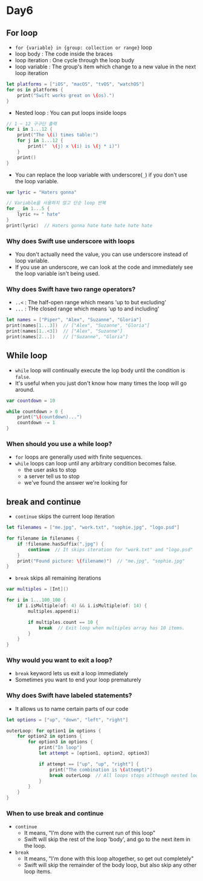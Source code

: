 # Day6

## For loop

- `for {variable} in {group: collection or range}` loop
- loop body : The code inside the braces
- loop iteration : One cycle through the loop budy
- loop variable : The group's item which change to a new value in the next loop iteration

```swift
let platforms = ["iOS", "macOS", "tvOS", "watchOS"]
for os in platforms {
    print("Swift works great on \(os).")
}
```

- Nested loop : You can put loops inside loops

```swift
// 1 ~ 12 구구단 출력
for i in 1...12 {
    print("The \(i) times table:")
    for j in 1...12 {
        print("  \(j) x \(i) is \(j * i)")
    }
    print()
}
```

- You can replace the loop variable with underscore(`_`) if you don't use the loop variable.

```swift
var lyric = "Haters gonna"

// Variable을 사용하지 않고 단순 loop 반복
for _ in 1...5 {
    lyric += " hate"
}
print(lyric)  // Haters gonna hate hate hate hate hate
```

### Why does Swift use underscore with loops

- You don't actually need the value, you can use underscore instead of loop variable.
- If you use an underscore, we can look at the code and immediately see the loop variable isn't being used.

### Why does Swift have two range operators?

- `..<` : The half-open range which means 'up to but excluding'
- `...` : THe closed range which means 'up to and including'

```swift
let names = ["Piper", "Alex", "Suzanne", "Gloria"]
print(names[1...3])  // ["Alex", "Suzanne", "Gloria"]
print(names[1..<3])  // ["Alex", "Suzanne"]
print(names[2...])   // ["Suzanne", "Gloria"]
```

## While loop

- `while` loop will continually execute the lop body until the condition is `false`.
- It's useful when you just don't know how many times the loop will go around.

```swift
var countdown = 10

while countdown > 0 {
    print("\(countdown)...")
    countdown -= 1
}
```

### When should you use a while loop?

- `for` loops are generally used with finite sequences.
- `while` loops can loop until any arbitrary condition becomes false.
  - the user asks to stop
  - a server tell us to stop
  - we've found the answer we're looking for

## break and continue

- `continue` skips the current loop iteration

```swift
let filenames = ["me.jpg", "work.txt", "sophie.jpg", "logo.psd"]

for filename in filenames {
    if !filename.hasSuffix(".jpg") {
        continue  // It skips iteration for "work.txt" and "logo.psd"
    }
    print("Found picture: \(filename)")  // "me.jpg", "sophie.jpg"
}
```

- `break` skips all remaining iterations

```swift
var multiples = [Int]()

for i in 1...100_100 {
    if i.isMultiple(of: 4) && i.isMultiple(of: 14) {
        multiples.append(i)

        if multiples.count == 10 {
            break  // Exit loop when multiples array has 10 items.
        }
    }
}
```

### Why would you want to exit a loop?

- `break` keyword lets us exit a loop immediately
- Sometimes you want to end your loop prematurely

### Why does Swift have labeled statements?

- It allows us to name certain parts of our code

```swift
let options = ["up", "down", "left", "right"]

outerLoop: for option1 in options {
    for option2 in options {
        for option3 in options {
            print("In loop")
            let attempt = [option1, option2, option3]

            if attempt == ["up", "up", "right"] {
                print("The combination is \(attempt)")
                break outerLoop  // All loops stops although nested loops still can run
            }
        }
    }
}
```

### When to use break and continue

- `continue`
    - It means, "I'm done with the current run of this loop"
    - Swift will skip the rest of the loop 'body', and go to the next item in the loop.
- `break`
    - It means, "I'm done with this loop altogether, so get out completely"
    - Swift will skip the remainder of the body loop, but also skip any other loop items.
